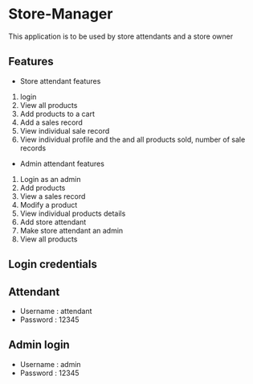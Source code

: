 # Store-Manager
This application is to be used by store attendants and a store owner

## Features

* Store attendant features
1. login
2. View all products
3. Add products to a cart
4. Add a sales record
5. View individual sale record
6. View individual profile and the and all products sold, number of sale records


* Admin attendant  features
1. Login as an admin
2. Add products
3. View a sales record
4. Modify a product
5. View individual products details
6. Add store attendant
7. Make store attendant an admin
8. View all products


## Login credentials
## Attendant
* Username : attendant
* Password   : 12345

## Admin login
* Username : admin 
* Password : 12345
